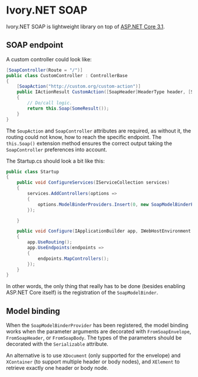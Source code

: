 # Ivory.NET SOAP
Ivory.NET SOAP is lightweight library on top of
[ASP.NET Core 3.1](https://docs.microsoft.com/en-us/aspnet/core).

## SOAP endpoint
A custom controller could look like:
``` C#
[SoapController(Route = "/")]
public class CustomController : ControllerBase
{
    [SoapAction("http://custom.org/custom-action")]
    public IActionResult CustomAction([SoapHeader]HeaderType header, [SoapBody]CustomType request)
    {
        // Do/call logic.
        return this.Soap(SomeResult());
    }
}
```
The `SoupAction` and `SoapController` attributes are required, as without
it, the routing could not know, how to reach the specific endpoint. The 
`this.Soap()` extension method ensures the correct output taking the 
`SoapController` preferences into account.

The Startup.cs should look a bit like this:

``` C#
public class Startup
{
    public void ConfigureServices(IServiceCollection services)
    {
        services.AddControllers(options =>
        {
            options.ModelBinderProviders.Insert(0, new SoapModelBinderProvider());
        });

    }

    public void Configure(IApplicationBuilder app, IWebHostEnvironment env)
    {
        app.UseRouting();
        app.UseEndpoints(endpoints =>
        {
            endpoints.MapControllers();
        });
    }
}
```
In other words, the only thing that really has to be done (besides enabling
ASP.NET Core itself) is the registration of the `SoapModelBinder`.

## Model binding
When the `SoapModelBinderProvider` has been registered, the model binding works
when the parameter arguments are decorated with `FromSoapEnvelope`,
`FromSoapHeader`, or `FromSoapBody`. The types of the parameters should be
decorated with  the `Serializable` attribute.

An alternative is to use `XDocument` (only supported for the envelope) and
`XContainer` (to support multiple header or body nodes), and `XElement`
to retrieve exactly one header or body node.
